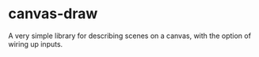 # canvas-draw

A very simple library for describing scenes on a canvas, with the option of wiring up inputs.